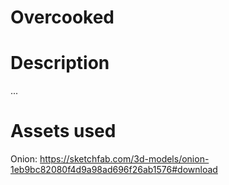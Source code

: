 # Overcooked

# Description
...

# Assets used

Onion:
https://sketchfab.com/3d-models/onion-1eb9bc82080f4d9a98ad696f26ab1576#download
